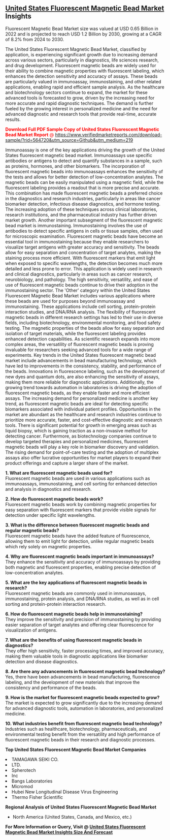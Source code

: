 <h2><a href="https://www.verifiedmarketreports.com/download-sample/?rid=564720&amp;utm_source=Github&amp;utm_medium=219" target="_blank">United States Fluorescent Magnetic Bead Market</a> Insights</h2><p>Fluorescent Magnetic Bead Market size was valued at USD 0.65 Billion in 2022 and is projected to reach USD 1.2 Billion by 2030, growing at a CAGR of 8.2% from 2024 to 2030.</p><p> <p>The United States Fluorescent Magnetic Bead Market, classified by application, is experiencing significant growth due to increasing demand across various sectors, particularly in diagnostics, life sciences research, and drug development. Fluorescent magnetic beads are widely used for their ability to combine magnetic properties with fluorescent labeling, which enhances the detection sensitivity and accuracy of assays. These beads are particularly valued in immunoassay, immunostaining, and other related applications, enabling rapid and efficient sample analysis. As the healthcare and biotechnology sectors continue to expand, the market for these advanced tools is forecasted to grow, driven by the increasing need for more accurate and rapid diagnostic techniques. The demand is further fueled by the growing interest in personalized medicine and the need for advanced diagnostic and research tools that provide real-time, accurate results. <p><span class=""><span style="color: #ff0000;"><strong>Download Full PDF Sample Copy of United States Fluorescent Magnetic Bead Market Report</strong> @ </span><a href="https://www.verifiedmarketreports.com/download-sample/?rid=564720&amp;utm_source=Github&amp;utm_medium=219" target="_blank">https://www.verifiedmarketreports.com/download-sample/?rid=564720&amp;utm_source=Github&amp;utm_medium=219</a></span></p></p> <p>Immunoassay is one of the key applications driving the growth of the United States fluorescent magnetic bead market. Immunoassays use specific antibodies or antigens to detect and quantify substances in a sample, such as proteins, hormones, and other biomarkers. The incorporation of fluorescent magnetic beads into immunoassays enhances the sensitivity of the tests and allows for better detection of low-concentration analytes. The magnetic beads can be easily manipulated using a magnetic field, while the fluorescent labeling provides a readout that is more precise and accurate. This combination has made fluorescent magnetic beads a preferred choice in the diagnostics and research industries, particularly in areas like cancer biomarker detection, infectious disease diagnostics, and hormone testing. The increasing adoption of these techniques across clinical laboratories, research institutions, and the pharmaceutical industry has further driven market growth. Another important subsegment of the fluorescent magnetic bead market is immunostaining. Immunostaining involves the use of antibodies to detect specific antigens in cells or tissue samples, often used for microscopic examination. Fluorescent magnetic beads have become an essential tool in immunostaining because they enable researchers to visualize target antigens with greater accuracy and sensitivity. The beads allow for easy separation and concentration of target analytes, making the staining process more efficient. With fluorescent markers that emit light when exposed to specific wavelengths, the detection becomes much more detailed and less prone to error. This application is widely used in research and clinical diagnostics, particularly in areas such as cancer research, neurobiology, and pathology. The high sensitivity, versatility, and ease of use of fluorescent magnetic beads continue to drive their adoption in the immunostaining sector. The 'Other' category within the United States Fluorescent Magnetic Bead Market includes various applications where these beads are used for purposes beyond immunoassay and immunostaining. These applications include cell sorting, protein-protein interaction studies, and DNA/RNA analysis. The flexibility of fluorescent magnetic beads in different research settings has led to their use in diverse fields, including biotechnology, environmental monitoring, and food safety testing. The magnetic properties of the beads allow for easy separation and isolation of target materials, while the fluorescent labeling provides enhanced detection capabilities. As scientific research expands into more complex areas, the versatility of fluorescent magnetic beads is proving invaluable for researchers seeking advanced tools for a wide range of experiments. Key trends in the United States fluorescent magnetic bead market include advancements in bead manufacturing technology, which have led to improvements in the consistency, stability, and performance of the beads. Innovations in fluorescence labeling, such as the development of new dyes and quantum dots, are also enhancing the sensitivity of assays, making them more reliable for diagnostic applications. Additionally, the growing trend towards automation in laboratories is driving the adoption of fluorescent magnetic beads, as they enable faster and more efficient assays. The increasing demand for personalized medicine is another key trend, as fluorescent magnetic beads are ideal for detecting specific biomarkers associated with individual patient profiles. Opportunities in the market are abundant as the healthcare and research industries continue to prioritize more accurate, faster, and cost-effective diagnostic and research tools. There is significant potential for growth in emerging areas such as liquid biopsy, which is gaining traction as a non-invasive method for detecting cancer. Furthermore, as biotechnology companies continue to develop targeted therapies and personalized medicines, fluorescent magnetic beads will play a key role in biomarker discovery and validation. The rising demand for point-of-care testing and the adoption of multiplex assays also offer lucrative opportunities for market players to expand their product offerings and capture a larger share of the market. <p><b>1. What are fluorescent magnetic beads used for?</b><br>Fluorescent magnetic beads are used in various applications such as immunoassays, immunostaining, and cell sorting for enhanced detection and analysis in diagnostics and research.</p> <p><b>2. How do fluorescent magnetic beads work?</b><br>Fluorescent magnetic beads work by combining magnetic properties for easy separation with fluorescent markers that provide visible signals for detection under specific light wavelengths.</p> <p><b>3. What is the difference between fluorescent magnetic beads and regular magnetic beads?</b><br>Fluorescent magnetic beads have the added feature of fluorescence, allowing them to emit light for detection, unlike regular magnetic beads which rely solely on magnetic properties.</p> <p><b>4. Why are fluorescent magnetic beads important in immunoassays?</b><br>They enhance the sensitivity and accuracy of immunoassays by providing both magnetic and fluorescent properties, enabling precise detection of low-concentration analytes.</p> <p><b>5. What are the key applications of fluorescent magnetic beads in research?</b><br>Fluorescent magnetic beads are commonly used in immunoassays, immunostaining, protein analysis, and DNA/RNA studies, as well as in cell sorting and protein-protein interaction research.</p> <p><b>6. How do fluorescent magnetic beads help in immunostaining?</b><br>They improve the sensitivity and precision of immunostaining by providing easier separation of target analytes and offering clear fluorescence for visualization of antigens.</p> <p><b>7. What are the benefits of using fluorescent magnetic beads in diagnostics?</b><br>They offer high sensitivity, faster processing times, and improved accuracy, making them valuable tools in diagnostic applications like biomarker detection and disease diagnostics.</p> <p><b>8. Are there any advancements in fluorescent magnetic bead technology?</b><br>Yes, there have been advancements in bead manufacturing, fluorescence labeling, and the development of new materials that improve the consistency and performance of the beads.</p> <p><b>9. How is the market for fluorescent magnetic beads expected to grow?</b><br>The market is expected to grow significantly due to the increasing demand for advanced diagnostic tools, automation in laboratories, and personalized medicine.</p> <p><b>10. What industries benefit from fluorescent magnetic bead technology?</b><br>Industries such as healthcare, biotechnology, pharmaceuticals, and environmental testing benefit from the versatility and high performance of fluorescent magnetic beads in their research and diagnostic processes.</p> </p><p><strong>Top United States Fluorescent Magnetic Bead Market Companies</strong></p><div data-test-id=""><p><li>TAMAGAWA SEIKI CO.</li><li>LTD.</li><li> Spherotech</li><li> Inc</li><li> Bangs Laboratories</li><li> Micromod</li><li> Hubei New Longitudinal Disease Virus Engineering</li><li> Thermo Fisher Scientific</li></p><div><strong>Regional Analysis of&nbsp;United States Fluorescent Magnetic Bead Market</strong></div><ul><li dir="ltr"><p dir="ltr">North America&nbsp;(United States, Canada, and Mexico, etc.)</p></li></ul><p><strong>For More Information or Query, Visit @&nbsp;</strong><strong><a href="https://www.verifiedmarketreports.com/product/fluorescent-magnetic-bead-market/?utm_source=Github&amp;utm_medium=219" target="_blank">United States Fluorescent Magnetic Bead Market Insights Size And Forecast</a></strong></p></div>
